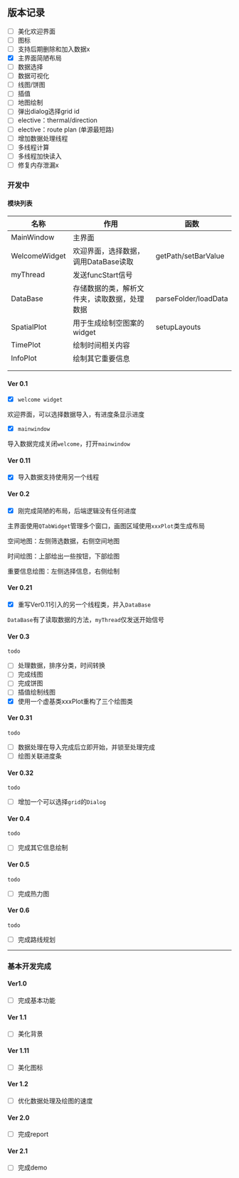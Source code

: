 ## 版本记录

- [ ] 美化欢迎界面
- [ ] 图标
- [ ] 支持后期删除和加入数据x
- [x] 主界面简陋布局
- [ ] 数据选择
- [ ] 数据可视化
- [ ] 线图/饼图
- [ ] 插值
- [ ] 地图绘制
- [ ] 弹出dialog选择grid id
- [ ] elective：thermal/direction
- [ ] elective：route plan (单源最短路)
- [ ] 增加数据处理线程
- [ ] 多线程计算
- [ ] 多线程加快读入
- [ ] 修复内存泄漏x

### 开发中

#### 模块列表

| 名称          | 作用                                         | 函数                 |
| ------------- | -------------------------------------------- | -------------------- |
| MainWindow    | 主界面                                       |                      |
| WelcomeWidget | 欢迎界面，选择数据，调用DataBase读取         | getPath/setBarValue  |
| myThread      | 发送funcStart信号                            |                      |
| DataBase      | 存储数据的类，解析文件夹，读取数据，处理数据 | parseFolder/loadData |
| SpatialPlot   | 用于生成绘制空图案的widget                   | setupLayouts         |
| TimePlot      | 绘制时间相关内容                             |                      |
| InfoPlot      | 绘制其它重要信息                             |                      |
|               |                                              |                      |
|               |                                              |                      |

#### Ver 0.1

- [x] `welcome widget`

欢迎界面，可以选择数据导入，有进度条显示进度

- [x] `mainwindow`

导入数据完成关闭`welcome`，打开`mainwindow`

#### Ver 0.11

- [x] 导入数据支持使用另一个线程

#### Ver 0.2

- [x] 刚完成简陋的布局，后端逻辑没有任何进度

主界面使用`QTabWidget`管理多个窗口，画图区域使用`xxxPlot`类生成布局

空间地图：左侧筛选数据，右侧空间地图

时间绘图：上部给出一些按钮，下部绘图

重要信息绘图：左侧选择信息，右侧绘制

#### Ver 0.21

- [x] 重写Ver0.11引入的另一个线程类，并入`DataBase`

`DataBase`有了读取数据的方法，`myThread`仅发送开始信号

#### Ver 0.3

`todo`

- [ ] 处理数据，排序分类，时间转换
- [ ] 完成线图
- [ ] 完成饼图
- [ ] 插值绘制线图
- [x] 使用一个虚基类xxxPlot重构了三个绘图类

#### Ver 0.31

`todo`

- [ ] 数据处理在导入完成后立即开始，并锁至处理完成
- [ ] 绘图关联进度条

#### Ver 0.32

`todo`

- [ ] 增加一个可以选择`grid`的`Dialog`

#### Ver 0.4

`todo`

- [ ] 完成其它信息绘制

#### Ver 0.5

`todo`

- [ ] 完成热力图

#### Ver 0.6

`todo`

- [ ] 完成路线规划











---

### 基本开发完成

#### Ver1.0

- [ ] 完成基本功能

#### Ver 1.1

- [ ] 美化背景

#### Ver 1.11

- [ ] 美化图标

#### Ver 1.2

- [ ] 优化数据处理及绘图的速度

#### Ver 2.0

- [ ] 完成report

#### Ver 2.1

- [ ] 完成demo

